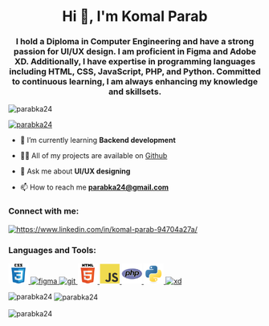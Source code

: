 <h1 align="center">Hi 👋, I'm Komal Parab</h1>
<h3 align="center">I hold a Diploma in Computer Engineering and have a strong passion for UI/UX design. I am proficient in Figma and Adobe XD. Additionally, I have expertise in programming languages including HTML, CSS, JavaScript, PHP, and Python. Committed to continuous learning, I am always enhancing my knowledge and skillsets.</h3>

<p align="left"> <img src="https://komarev.com/ghpvc/?username=parabka24&label=Profile%20views&color=0e75b6&style=flat" alt="parabka24" /> </p>

<p align="left"> <a href="https://github.com/ryo-ma/github-profile-trophy"><img src="https://github-profile-trophy.vercel.app/?username=parabka24" alt="parabka24" /></a> </p>

- 🌱 I’m currently learning **Backend development**

- 👨‍💻 All of my projects are available on [Github](https://github.com/parabka24?tab=repositories)

- 💬 Ask me about **UI/UX designing**

- 📫 How to reach me **parabka24@gmail.com**

<h3 align="left">Connect with me:</h3>
<p align="left">
<a href="https://linkedin.com/in/https://www.linkedin.com/in/komal-parab-94704a27a/" target="blank"><img align="center" src="https://raw.githubusercontent.com/rahuldkjain/github-profile-readme-generator/master/src/images/icons/Social/linked-in-alt.svg" alt="https://www.linkedin.com/in/komal-parab-94704a27a/" height="30" width="40" /></a>
</p>

<h3 align="left">Languages and Tools:</h3>
<p align="left"> <a href="https://www.w3schools.com/css/" target="_blank" rel="noreferrer"> <img src="https://raw.githubusercontent.com/devicons/devicon/master/icons/css3/css3-original-wordmark.svg" alt="css3" width="40" height="40"/> </a> <a href="https://www.figma.com/" target="_blank" rel="noreferrer"> <img src="https://www.vectorlogo.zone/logos/figma/figma-icon.svg" alt="figma" width="40" height="40"/> </a> <a href="https://git-scm.com/" target="_blank" rel="noreferrer"> <img src="https://www.vectorlogo.zone/logos/git-scm/git-scm-icon.svg" alt="git" width="40" height="40"/> </a> <a href="https://www.w3.org/html/" target="_blank" rel="noreferrer"> <img src="https://raw.githubusercontent.com/devicons/devicon/master/icons/html5/html5-original-wordmark.svg" alt="html5" width="40" height="40"/> </a> <a href="https://developer.mozilla.org/en-US/docs/Web/JavaScript" target="_blank" rel="noreferrer"> <img src="https://raw.githubusercontent.com/devicons/devicon/master/icons/javascript/javascript-original.svg" alt="javascript" width="40" height="40"/> </a> <a href="https://www.php.net" target="_blank" rel="noreferrer"> <img src="https://raw.githubusercontent.com/devicons/devicon/master/icons/php/php-original.svg" alt="php" width="40" height="40"/> </a> <a href="https://www.python.org" target="_blank" rel="noreferrer"> <img src="https://raw.githubusercontent.com/devicons/devicon/master/icons/python/python-original.svg" alt="python" width="40" height="40"/> </a> <a href="https://www.adobe.com/products/xd.html" target="_blank" rel="noreferrer"> <img src="https://cdn.worldvectorlogo.com/logos/adobe-xd.svg" alt="xd" width="40" height="40"/> </a> </p>

<p><img align="left" src="https://github-readme-stats.vercel.app/api/top-langs?username=parabka24&show_icons=true&locale=en&layout=compact" alt="parabka24" /></p>

<p>&nbsp;<img align="center" src="https://github-readme-stats.vercel.app/api?username=parabka24&show_icons=true&locale=en" alt="parabka24" /></p>

<p><img align="center" src="https://github-readme-streak-stats.herokuapp.com/?user=parabka24&" alt="parabka24" /></p>
